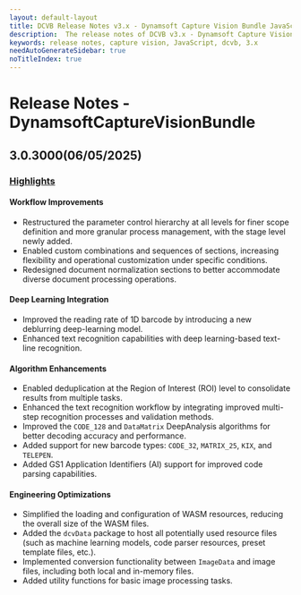 ```yaml
---
layout: default-layout
title: DCVB Release Notes v3.x - Dynamsoft Capture Vision Bundle JavaScript Edition
description:  The release notes of DCVB v3.x - Dynamsoft Capture Vision Bundle JavaScript Edition.
keywords: release notes, capture vision, JavaScript, dcvb, 3.x
needAutoGenerateSidebar: true
noTitleIndex: true
---
```


# Release Notes - DynamsoftCaptureVisionBundle

## 3.0.3000(06/05/2025)

### [Highlights](https://www.dynamsoft.com/release-highlights/?product=dcv3.0)

#### Workflow Improvements

- Restructured the parameter control hierarchy at all levels for finer scope definition and more granular process management, with the stage level newly added.
- Enabled custom combinations and sequences of sections, increasing flexibility and operational customization under specific conditions.
- Redesigned document normalization sections to better accommodate diverse document processing operations.
  
#### Deep Learning Integration

- Improved the reading rate of 1D barcode by introducing a new deblurring deep-learning model.
- Enhanced text recognition capabilities with deep learning-based text-line recognition.

#### Algorithm Enhancements

- Enabled deduplication at the Region of Interest (ROI) level to consolidate results from multiple tasks.
- Enhanced the text recognition workflow by integrating improved multi-step recognition processes and validation methods.
- Improved the `CODE_128` and `DataMatrix` DeepAnalysis algorithms for better decoding accuracy and performance.
- Added support for new barcode types: `CODE_32`, `MATRIX_25`, `KIX`, and `TELEPEN`.
- Added GS1 Application Identifiers (AI) support for improved code parsing capabilities.

#### Engineering Optimizations

- Simplified the loading and configuration of WASM resources, reducing the overall size of the WASM files.
- Added the `dcvData` package to host all potentially used resource files (such as machine learning models, code parser resources, preset template files, etc.).
- Implemented conversion functionality between `ImageData` and image files, including both local and in-memory files.
- Added utility functions for basic image processing tasks.
